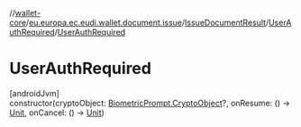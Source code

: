 //[wallet-core](../../../../index.md)/[eu.europa.ec.eudi.wallet.document.issue](../../index.md)/[IssueDocumentResult](../index.md)/[UserAuthRequired](index.md)/[UserAuthRequired](-user-auth-required.md)

# UserAuthRequired

[androidJvm]\
constructor(cryptoObject: [BiometricPrompt.CryptoObject](https://developer.android.com/reference/kotlin/androidx/biometric/BiometricPrompt.CryptoObject.html)?, onResume: () -&gt; [Unit](https://kotlinlang.org/api/latest/jvm/stdlib/kotlin/-unit/index.html), onCancel: () -&gt; [Unit](https://kotlinlang.org/api/latest/jvm/stdlib/kotlin/-unit/index.html))
